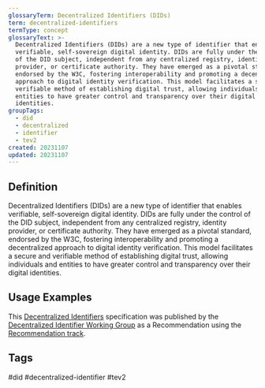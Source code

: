```yaml
---
glossaryTerm: Decentralized Identifiers (DIDs)
term: decentralized-identifiers
termType: concept
glossaryText: >-
  Decentralized Identifiers (DIDs) are a new type of identifier that enables
  verifiable, self-sovereign digital identity. DIDs are fully under the control
  of the DID subject, independent from any centralized registry, identity
  provider, or certificate authority. They have emerged as a pivotal standard,
  endorsed by the W3C, fostering interoperability and promoting a decentralized
  approach to digital identity verification. This model facilitates a secure and
  verifiable method of establishing digital trust, allowing individuals and
  entities to have greater control and transparency over their digital
  identities.
groupTags:
  - did
  - decentralized
  - identifier
  - tev2
created: 20231107
updated: 20231107
---
```

## Definition
Decentralized Identifiers (DIDs) are a new type of identifier that enables verifiable, self-sovereign digital identity. DIDs are fully under the control of the DID subject, independent from any centralized registry, identity provider, or certificate authority. They have emerged as a pivotal standard, endorsed by the W3C, fostering interoperability and promoting a decentralized approach to digital identity verification. This model facilitates a secure and verifiable method of establishing digital trust, allowing individuals and entities to have greater control and transparency over their digital identities.

## Usage Examples
This [Decentralized Identifiers](https://www.w3.org/TR/did-core/) specification was published by the [Decentralized Identifier Working Group](https://www.w3.org/groups/wg/did) as a Recommendation using the [Recommendation track](https://www.w3.org/2021/Process-20211102/#recs-and-notes).

## Tags
#did #decentralized-identifier #tev2

